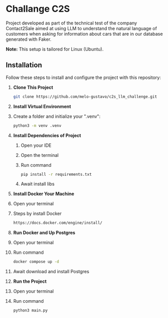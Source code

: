 # Challange C2S

Project developed as part of the technical test of the company Contact2Sale aimed at using LLM to understand the natural language of customers when asking for information about cars that are in our database generated with Faker.

**Note:** This setup is tailored for Linux (Ubuntu).

## Installation

Follow these steps to install and configure the project with this repository:

1. **Clone This Project**
   ```bash
   git clone https://github.com/melo-gustavo/c2s_llm_challenge.git
   ```

2. **Install Virtual Environment**
  1. Create a folder and initialize your ".venv":
      ```bash
      python3 -m venv .venv
      ```

3. **Install Dependencies of Project**
   1. Open your IDE

   2. Open the terminal

   3. Run command
      ```bash
      pip install -r requirements.txt
      ```

   3. Await install libs

4. **Install Docker Your Machine**
  1. Open your terminal

  2. Steps by install Docker
     ```bash
     https://docs.docker.com/engine/install/
     ```

5. **Run Docker and Up Postgres**
  1. Open your terminal

  2. Run command
     ```bash
     docker compose up -d
     ```

  3. Await download and install Postgres

6. **Run the Project**
  1. Open your terminal

  2. Run command
     ```bash
     python3 main.py
     ```
